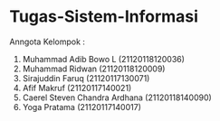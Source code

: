 # Tugas-Sistem-Informasi
Anngota Kelompok :
1. Muhammad Adib Bowo L (21120118120036)
2. Muhammad Ridwan (21120118120009)
3. Sirajuddin Faruq (21120117130071)
4. Afif Makruf (21120117140021)
5. Caerel Steven Chandra Ardhana (21120118140090)
6. Yoga Pratama (21120117140017)
